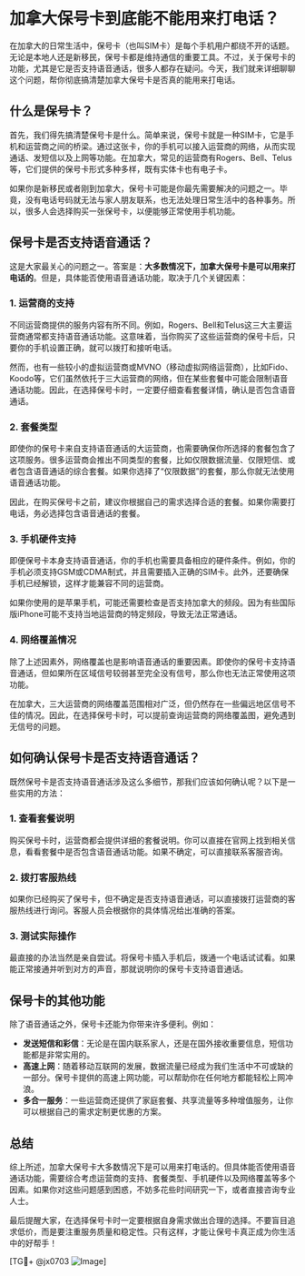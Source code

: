 # 加拿大保号卡到底能不能用来打电话？

在加拿大的日常生活中，保号卡（也叫SIM卡）是每个手机用户都绕不开的话题。无论是本地人还是新移民，保号卡都是维持通信的重要工具。不过，关于保号卡的功能，尤其是它是否支持语音通话，很多人都存在疑问。今天，我们就来详细聊聊这个问题，帮你彻底搞清楚加拿大保号卡是否真的能用来打电话。

## 什么是保号卡？

首先，我们得先搞清楚保号卡是什么。简单来说，保号卡就是一种SIM卡，它是手机和运营商之间的桥梁。通过这张卡，你的手机可以接入运营商的网络，从而实现通话、发短信以及上网等功能。在加拿大，常见的运营商有Rogers、Bell、Telus等，它们提供的保号卡形式多种多样，既有实体卡也有电子卡。

如果你是新移民或者刚到加拿大，保号卡可能是你最先需要解决的问题之一。毕竟，没有电话号码就无法与家人朋友联系，也无法处理日常生活中的各种事务。所以，很多人会选择购买一张保号卡，以便能够正常使用手机功能。

## 保号卡是否支持语音通话？

这是大家最关心的问题之一。答案是：**大多数情况下，加拿大保号卡是可以用来打电话的**。但是，具体能否使用语音通话功能，取决于几个关键因素：

### 1. **运营商的支持**
   不同运营商提供的服务内容有所不同。例如，Rogers、Bell和Telus这三大主要运营商通常都支持语音通话功能。这意味着，当你购买了这些运营商的保号卡后，只要你的手机设置正确，就可以拨打和接听电话。

   然而，也有一些较小的虚拟运营商或MVNO（移动虚拟网络运营商），比如Fido、Koodo等，它们虽然依托于三大运营商的网络，但在某些套餐中可能会限制语音通话功能。因此，在选择保号卡时，一定要仔细查看套餐详情，确认是否包含语音通话。

### 2. **套餐类型**
   即使你的保号卡来自支持语音通话的大运营商，也需要确保你所选择的套餐包含了这项服务。很多运营商会推出不同类型的套餐，比如仅限数据流量、仅限短信、或者包含语音通话的综合套餐。如果你选择了“仅限数据”的套餐，那么你就无法使用语音通话功能。

   因此，在购买保号卡之前，建议你根据自己的需求选择合适的套餐。如果你需要打电话，务必选择包含语音通话的套餐。

### 3. **手机硬件支持**
   即便保号卡本身支持语音通话，你的手机也需要具备相应的硬件条件。例如，你的手机必须支持GSM或CDMA制式，并且需要插入正确的SIM卡。此外，还要确保手机已经解锁，这样才能兼容不同的运营商。

   如果你使用的是苹果手机，可能还需要检查是否支持加拿大的频段。因为有些国际版iPhone可能不支持当地运营商的特定频段，导致无法正常通话。

### 4. **网络覆盖情况**
   除了上述因素外，网络覆盖也是影响语音通话的重要因素。即使你的保号卡支持语音通话，但如果所在区域信号较弱甚至完全没有信号，那么你也无法正常使用这项功能。

   在加拿大，三大运营商的网络覆盖范围相对广泛，但仍然存在一些偏远地区信号不佳的情况。因此，在选择保号卡时，可以提前查询运营商的网络覆盖图，避免遇到无信号的问题。

## 如何确认保号卡是否支持语音通话？

既然保号卡是否支持语音通话涉及这么多细节，那我们应该如何确认呢？以下是一些实用的方法：

### 1. **查看套餐说明**
   购买保号卡时，运营商都会提供详细的套餐说明。你可以直接在官网上找到相关信息，看看套餐中是否包含语音通话功能。如果不确定，可以直接联系客服咨询。

### 2. **拨打客服热线**
   如果你已经购买了保号卡，但不确定是否支持语音通话，可以直接拨打运营商的客服热线进行询问。客服人员会根据你的具体情况给出准确的答案。

### 3. **测试实际操作**
   最直接的办法当然是亲自尝试。将保号卡插入手机后，拨通一个电话试试看。如果能正常接通并听到对方的声音，那就说明你的保号卡支持语音通话。

## 保号卡的其他功能

除了语音通话之外，保号卡还能为你带来许多便利。例如：

- **发送短信和彩信**：无论是在国内联系家人，还是在国外接收重要信息，短信功能都是非常实用的。
- **高速上网**：随着移动互联网的发展，数据流量已经成为我们生活中不可或缺的一部分。保号卡提供的高速上网功能，可以帮助你在任何地方都能轻松上网冲浪。
- **多合一服务**：一些运营商还提供了家庭套餐、共享流量等多种增值服务，让你可以根据自己的需求定制更优惠的方案。

## 总结

综上所述，加拿大保号卡大多数情况下是可以用来打电话的。但具体能否使用语音通话功能，需要综合考虑运营商的支持、套餐类型、手机硬件以及网络覆盖等多个因素。如果你对这些问题感到困惑，不妨多花些时间研究一下，或者直接咨询专业人士。

最后提醒大家，在选择保号卡时一定要根据自身需求做出合理的选择。不要盲目追求低价，而是要注重服务质量和稳定性。只有这样，才能让保号卡真正成为你生活中的好帮手！

[TG💪+ @jx0703 ![Image](https://github.com/user-attachments/assets/dbca1d08-cadb-493c-b0ec-ad6f7a83f270)]